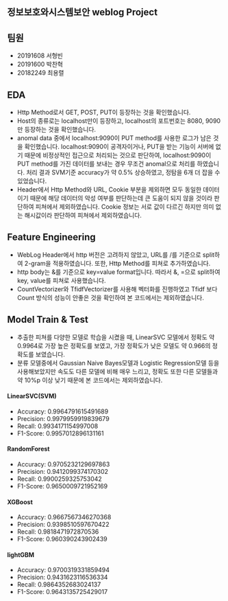 ## 정보보호와시스템보안 weblog Project

## 팀원
- 20191608 서형빈
- 20191600 박찬혁
- 20182249 최용렬

## EDA
- Http Method로서 GET, POST, PUT이 등장하는 것을 확인했습니다. 
- Host의 종류로는 localhost만이 등장하고, localhost의 포트번호는 8080, 9090만 등장하는 것을 확인했습니다. 
- anomal data 중에서 localhost:9090이 PUT method를 사용한 로그가 남은 것을 확인했습니다. localhost:9090이 공격자이거나, PUT을 받는 기능이 서버에 없기 때문에 비정상적인 접근으로 처리되는 것으로 판단하여, localhost:9090이 PUT method를 가진 데이터를 보내는 경우 무조건 anomal으로 처리를 하였습니다. 처리 결과 SVM기준 accuracy가 약 0.5% 상승하였고, 정탐을 6개 더 잡을 수 있었습니다. 
- Header에서 Http Method와 URL, Cookie 부분을 제외하면 모두 동일한 데이터이기 때문에 해당 데이터의 악성 여부를 판단하는데 큰 도움이 되지 않을 것이라 판단하여 피쳐에서 제외하였습니다. Cookie 정보는 서로 값이 다르긴 하지만 의미 없는 해시값이라 판단하여 피쳐에서 제외하였습니다. 

## Feature Engineering
- WebLog Header에서 http 버전은 고려하지 않았고, URL를 /를 기준으로 split하여 2-gram을 적용하였습니다. 또한, Http Method를 피쳐로 추가하였습니다. 
- http body는 &를 기준으로 key=value format입니다. 따라서 &, =으로 split하여 key, value를 피쳐로 사용했습니다. 
- CountVectorizer와 TfidfVectorizer를 사용해 벡터화를 진행하였고 Tfidf 보다 Count 방식의 성능이 안좋은 것을 확인하여 본 코드에서는 제외하였습니다. 

## Model Train & Test
- 추출한 피쳐를 다양한 모델로 학습을 시켰을 때,  LinearSVC 모델에서 정확도 약 0.9964로 가장 높은 정확도를 보였고, 가장 정확도가 낮은 모델도 약 0.966의 정확도를 보였습니다.
- 분류 모델중에서 Gaussian Naive Bayes모델과 Logistic Regression모델 등을 사용해보았지만 속도도 다른 모델에 비해 매우 느리고, 정확도 또한 다른 모델들과 약 10%p 이상 낮기 때문에 본 코드에서는 제외하였습니다.

#### LinearSVC(SVM)
- Accuracy: 0.9964791615491689
- Precision: 0.9979959919839679
- Recall: 0.9934171154997008
- F1-Score: 0.9957012896131161

#### RandomForest
- Accuracy: 0.9705232129697863
- Precision: 0.9412099374170302
- Recall: 0.9900259325753042
- F1-Score: 0.9650009721952169

#### XGBoost
- Accuracy: 0.9667567346270368
- Precision: 0.9398510597670422
- Recall: 0.9818471972870536
- F1-Score: 0.960390243902439

#### lightGBM
- Accuracy: 0.9700319331859494
- Precision: 0.9431623116536334
- Recall: 0.9864352683024137
- F1-Score: 0.9643135725429017
